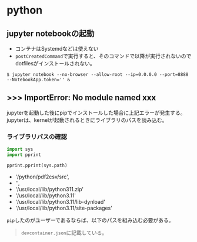 # python

## jupyter notebookの起動

- コンテナはSystemdなどは使えない
- `postCreatedCommand`で実行すると、そのコマンドで以降が実行されないのでdotfilesがインストールされない。

```console
$ jupyter notebook --no-browser --allow-root --ip=0.0.0.0 --port=8888 --NotebookApp.token='' &
```

## >>> ImportError: No module named xxx

jupyterを起動した後にpipでインストールした場合に上記エラーが発生する。  
jupyterは、kernelが起動されるときにライブラリのパスを読み込む。

### ライブラリパスの確認

```python
import sys
import pprint

pprint.pprint(sys.path)
```

- '/python/pdf2csv/src',
- '',
- '/usr/local/lib/python311.zip'
- '/usr/local/lib/python3.11'
- '/usr/local/lib/python3.11/lib-dynload'
- '/usr/local/lib/python3.11/site-packages'

`pip`したのがユーザーであるならば、以下のパスを組み込む必要がある。  

> `devcontainer.json`に記載している。
